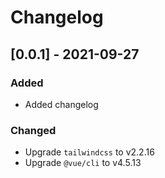 # Changelog

## [0.0.1] - 2021-09-27

### Added
- Added changelog

### Changed
- Upgrade `tailwindcss` to v2.2.16
- Upgrade `@vue/cli` to v4.5.13